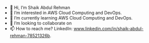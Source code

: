 - 👋 Hi, I’m Shaik Abdul Rehman
- 👀 I’m interested in AWS Cloud Computing and DevOps.
- 🌱 I’m currently learning AWS Cloud Computing and DevOps.
- 💞️ I’m looking to collaborate on 
- 📫 How to reach me? LinkedIn: www.linkedin.com/in/shaik-abdul-rehman-78521326b.

